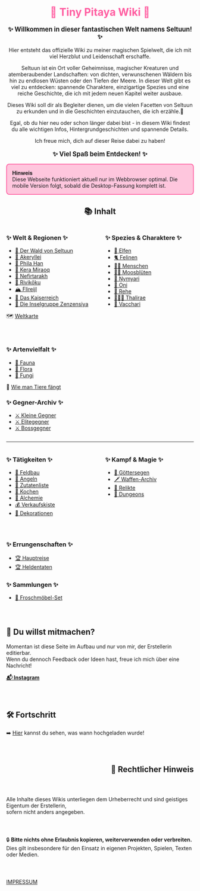 
<h1 style="color:rgb(255, 94, 161); text-align: center;">🌱 Tiny Pitaya Wiki 🌱</h1>

<div style="text-align: center;">
<p style="font-size: 1.2em; font-weight: bold;">✨ Willkommen in dieser fantastischen Welt namens Seltuun! ✨</p>


Hier entsteht das offizielle Wiki zu meiner magischen Spielwelt, die ich mit viel Herzblut und Leidenschaft erschaffe.

Seltuun ist ein Ort voller Geheimnisse, magischer Kreaturen und atemberaubender Landschaften:
von dichten, verwunschenen Wäldern bis hin zu endlosen Wüsten oder den Tiefen der Meere. In dieser Welt gibt es viel zu entdecken:
spannende Charaktere, einzigartige Spezies und eine reiche Geschichte, die ich mit jedem neuen Kapitel weiter ausbaue.

Dieses Wiki soll dir als Begleiter dienen, um die vielen Facetten von Seltuun zu erkunden und in die Geschichten einzutauchen, die ich erzähle.🥰

Egal, ob du hier neu oder schon länger dabei bist - in diesem Wiki findest du alle wichtigen Infos, Hintergrundgeschichten und spannende Details.


Ich freue mich, dich auf dieser Reise dabei zu haben!

<p style="font-size: 1.2em; font-weight: bold;">✨ Viel Spaß beim Entdecken! ✨</p>

</div>




<div style="
  border:2px solid rgb(255, 94, 161);
  background-color: rgba(255, 94, 161, 0.35);
  border-radius:8px;
  padding:1em;
">
<strong>Hinweis</strong><br>
Diese Webseite funktioniert aktuell nur im Webbrowser optimal.  
Die mobile Version folgt, sobald die Desktop-Fassung komplett ist.
</div>


<div style="text-align: center;">

## 📚 Inhalt

</div>


<div style="display: flex; justify-content: space-between; align-items: flex-start; gap: 2em; flex-wrap: wrap;">

<div style="flex: 1; min-width: 200px;">
                                                                              <!-- 1 WELT UND REGIONEN -->

### ✨ Welt & Regionen ✨ 

- [🍄 Der Wald von Seltuun](/neugier)          <!-- ❌ -->
- [🌷 Akeryllei](/neugier)                     <!-- ❌ -->
- [🌳 Phila Han](/neugier)                     <!-- ❌ -->
- [🌵 Kera Miraoq](/neugier)                   <!-- ❌ -->
- [🌴 Nefirtarakh](/neugier)                   <!-- ❌ -->
- [🌸 Rivikōku](/neugier)                      <!-- ❌ -->
- [🏔️ Flireijl](/neugier)                      <!-- ❌ -->
- [🏰 Das Kaiserreich](/neugier)               <!-- ❌ -->
- [🌊 Die Inselgruppe Zenzensiya](/neugier)    <!-- ❌ -->

🗺️ [Weltkarte](/neugier)                       <!-- ❌ -->

</div>

<div style="flex: 1; min-width: 200px;">
                                                                              <!-- 2 SPEZIES UND CHARAKTERE -->

### ✨ Spezies & Charaktere ✨

- [🧝 Elfen](/neugier)          <!-- ❌ -->
- [🐈 Felinen](/neugier)           <!-- ❌ angefangen-->
- [🧙‍♀️ Menschen](/neugier)      <!-- ❌ -->
- [👯🏻 Moosblüten](/neugier)    <!-- ❌ -->
- [🐉 Nymyari](/neugier)       <!-- ❌ -->
- [👹 Oni](/neugier)           <!-- ❌ -->
- [🦌 Rehe](/neugier)          <!-- ❌ -->
- [🧜🏻‍♀️ Thalirae](/neugier)       <!-- ❌ -->
- [🐄 Vacchari](/neugier)      <!-- ❌ -->

</div>

<div style="flex: 1; min-width: 200px;">
                                                                              <!-- 3 ARTENVIELFALT, GEGNER-ARCHIV-->

### ✨ Artenvielfalt ✨

- [🐸 Fauna](./fauna/allfaunamain.md)   <!-- ✔️ -->
- [🌱 Flora](./flora/allfloramain.md)   <!-- ✔️ -->
- [🍄 Fungi](./fungi/allfungimain.md)   <!-- ✔️ -->

🐾 [Wie man Tiere fängt](/neugier)    <!-- ❌ -->

### ✨ Gegner-Archiv ✨

- [⚔️ Kleine Gegner](/neugier)  <!-- ❌ -->
- [⚔️ Elitegegner](/neugier)    <!-- ❌ -->
- [⚔️ Bossgegner](/neugier)     <!-- ❌ -->

</div>
</div>

---

<div style="display: flex; justify-content: space-between; align-items: flex-start; gap: 2em; flex-wrap: wrap;">

<div style="flex: 1; min-width: 200px;">
                                                                              <!-- 4 TÄTIGKEITEN -->

### ✨ Tätigkeiten ✨

- [🌾 Feldbau](/neugier)         <!-- ❌ -->
- [🎣 Angeln](/neugier)          <!-- ❌ -->
- [🧺 Zutatenliste](/neugier)    <!-- ❌ -->
- [🍳 Kochen](/neugier)          <!-- ❌ -->
- [🧪 Alchemie](/neugier)        <!-- ❌ -->
- [💰 Verkaufskiste](/neugier)   <!-- ❌ -->
- [🎀 Dekorationen](/neugier)    <!-- ❌ -->

</div>

<div style="flex: 1; min-width: 200px;">
                                                                              <!-- 5 KAMPF UND MAGIE -->

### ✨ Kampf & Magie ✨

- [🔮 Göttersegen](/neugier)       <!-- ❌ -->
- [🗡️ Waffen-Archiv](/neugier)     <!-- ❌ -->
- [💍 Relikte](/neugier)            <!-- ❌ -->
- [🏰 Dungeons](/neugier)          <!-- ❌ -->

</div>

<div style="flex: 1; min-width: 200px;">
                                                                              <!-- 6 ERRUNGENSCHAFTEN, SAMMLUNGEN -->

### ✨ Errungenschaften ✨
  
- [🏆 Hauptreise](/neugier)      <!-- ❌ -->
- [🏆 Heldentaten](/neugier)     <!-- ❌ -->

### ✨ Sammlungen ✨

- [🧩 Froschmöbel-Set](/neugier)  <!-- ❌ -->

</div>


<div class="vine-divider-pitaya"></div> 
 


<div style="display: flex; justify-content: space-between; align-items: flex-start; gap: 2em; flex-wrap: wrap;">

<div style="flex: 1; min-width: 250px;">

## 🔧 Du willst mitmachen?

Momentan ist diese Seite im Aufbau und nur von mir, der Erstellerin editierbar.<br>
Wenn du dennoch Feedback oder Ideen hast, freue ich mich über eine Nachricht!<br>  

<a href="https://www.instagram.com/tiny_pitaya/" target="_blank"><strong>📬 Instagram</strong></a>

</div>

<div style="flex: 1; min-width: 250px;">

## 🛠️ Fortschritt

➡️ [Hier](./fortschritt.md) kannst du sehen, was wann hochgeladen wurde!

</div>

</div>


<div class="vine-divider-impressum"></div> 
 

## 📜 Rechtlicher Hinweis

Alle Inhalte dieses Wikis unterliegen dem Urheberrecht und sind geistiges Eigentum der Erstellerin,<br>
sofern nicht anders angegeben.

🔒 **Bitte nichts ohne Erlaubnis kopieren, weiterverwenden oder verbreiten.**  
Dies gilt insbesondere für den Einsatz in eigenen Projekten, Spielen, Texten oder Medien.

[IMPRESSUM](impressum.md)
